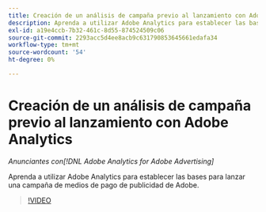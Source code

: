 ```yaml
---
title: Creación de un análisis de campaña previo al lanzamiento con Adobe Analytics
description: Aprenda a utilizar Adobe Analytics para establecer las bases para lanzar una campaña de medios de pago de publicidad de Adobe.
exl-id: a19e4ccb-7b32-461c-8d55-874524509c06
source-git-commit: 2293acc5d4ee8acb9c631790853645661edafa34
workflow-type: tm+mt
source-wordcount: '54'
ht-degree: 0%

---
```


# Creación de un análisis de campaña previo al lanzamiento con Adobe Analytics

*Anunciantes con[!DNL Adobe Analytics for Adobe Advertising]*

Aprenda a utilizar Adobe Analytics para establecer las bases para lanzar una campaña de medios de pago de publicidad de Adobe.

>[!VIDEO](https://video.tv.adobe.com/v/33501)
